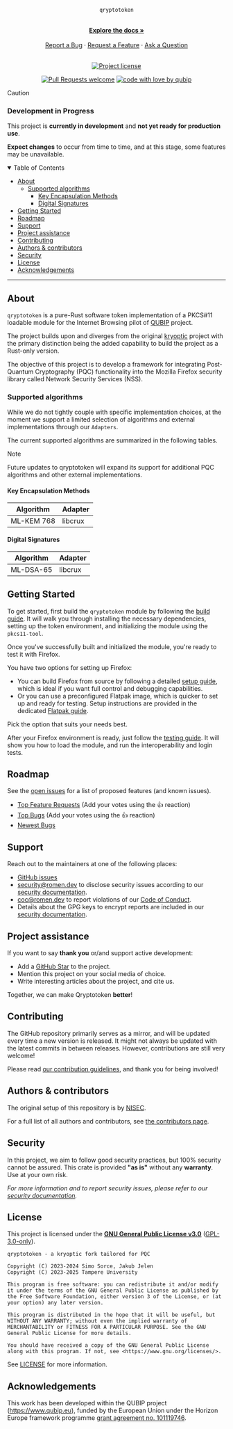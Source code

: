 <div align="center">

`qryptotoken`

  <br />
  <a href="#about"><strong>Explore the docs »</strong></a>
  <br />
  <br />
  <a href="https://github.com/qubip/qryptotoken/issues/new?assignees=&labels=bug&template=01_BUG_REPORT.md&title=bug%3A+">Report a Bug</a>
  ·
  <a href="https://github.com/qubip/qryptotoken/issues/new?assignees=&labels=enhancement&template=02_FEATURE_REQUEST.md&title=feat%3A+">Request a Feature</a>
  ·
  <a href="https://github.com/qubip/qryptotoken/issues/new?assignees=&labels=question&template=04_SUPPORT_QUESTION.md&title=support%3A+">Ask a Question</a>
</div>

<div align="center">
<br />

[![Project license](https://img.shields.io/github/license/qubip/qryptotoken.svg?style=flat-square)][LICENSE]

[![Pull Requests welcome](https://img.shields.io/badge/PRs-welcome-ff69b4.svg?style=flat-square)](https://github.com/qubip/qryptotoken/issues?q=is%3Aissue+is%3Aopen+label%3A%22help+wanted%22)
[![code with love by qubip](https://img.shields.io/badge/%3C%2F%3E%20with%20%E2%99%A5%20by-qubip%2Fnisec-ff1414.svg?style=flat-square)](https://github.com/orgs/QUBIP/teams/nisec)

</div>

> [!CAUTION]
>
> ### Development in Progress
>
> This project is **currently in development** and **not yet ready for production use**.
>
> **Expect changes** to occur from time to time, and at this stage, some features may be unavailable.

<details open="open">
<summary>Table of Contents</summary>

- [About](#about)
  - [Supported algorithms](#supported-algorithms)
    - [Key Encapsulation Methods](#key-encapsulation-methods)
    - [Digital Signatures](#digital-signatures)
- [Getting Started](#getting-started)
- [Roadmap](#roadmap)
- [Support](#support)
- [Project assistance](#project-assistance)
- [Contributing](#contributing)
- [Authors \& contributors](#authors--contributors)
- [Security](#security)
- [License](#license)
- [Acknowledgements](#acknowledgements)

</details>

---

## About

`qryptotoken` is a pure-Rust software token implementation of a PKCS#11 loadable module for the Internet Browsing pilot of
[QUBIP](https://www.qubip.eu) project.

The project builds upon and diverges from the original [kryoptic](https://github.com/latchset/kryoptic) project with the primary distinction being the added capability to build the project as a Rust-only version.

The objective of this project is to develop a framework for integrating Post-Quantum Cryptography (PQC) functionality into the Mozilla Firefox security library called Network Security Services (NSS).

### Supported algorithms

While we do not tightly couple with specific implementation choices,
at the moment we support a limited selection of algorithms
and external implementations through our `Adapters`.

The current supported algorithms are summarized in the following tables.

> [!NOTE]
> Future updates to qryptotoken will expand its support
> for additional PQC algorithms
> and other external implementations.

#### Key Encapsulation Methods

| Algorithm  | Adapter |
| ---------- | ------- |
| ML-KEM 768 | libcrux |

#### Digital Signatures

| Algorithm | Adapter |
| --------- | ------- |
| ML-DSA-65 | libcrux |

## Getting Started

To get started, first build the `qryptotoken` module by following the [build guide](./docs/build-qryptotoken.md). It will walk you through installing the necessary dependencies, setting up the token environment, and initializing the module using the `pkcs11-tool`.

Once you've successfully built and initialized the module, you're ready to test it with Firefox.

You have two options for setting up Firefox:

- You can build Firefox from source by following a detailed [setup guide](./docs/build-firefox-from-source.md), which is ideal if you want full control and debugging capabilities.
- Or you can use a preconfigured Flatpak image, which is quicker to set up and ready for testing. Setup instructions are provided in the dedicated [Flatpak guide](./docs/installing-flatpak-firefox.md).

Pick the option that suits your needs best.

After your Firefox environment is ready, just follow the [testing guide](./docs/test-with-firefox.md). It will show you how to load the module, and run the interoperability and login tests.

<!--
### Prerequisites

> **[?]**
> What are the project requirements/dependencies?

### Installation

> **[?]**
> Describe how to install and get started with the project.

## Usage

> **[?]**
> How does one go about using it?
> Provide various use cases and code examples here.
-->

## Roadmap

See the [open issues](https://github.com/qubip/qryptotoken/issues) for a list of proposed features (and known issues).

- [Top Feature Requests](https://github.com/qubip/qryptotoken/issues?q=label%3Aenhancement+is%3Aopen+sort%3Areactions-%2B1-desc) (Add your votes using the 👍 reaction)
- [Top Bugs](https://github.com/qubip/qryptotoken/issues?q=is%3Aissue+is%3Aopen+label%3Abug+sort%3Areactions-%2B1-desc) (Add your votes using the 👍 reaction)
- [Newest Bugs](https://github.com/qubip/qryptotoken/issues?q=is%3Aopen+is%3Aissue+label%3Abug)

## Support

Reach out to the maintainers at one of the following places:

- [GitHub issues](https://github.com/qubip/qryptotoken/issues/new?assignees=&labels=question&template=04_SUPPORT_QUESTION.md&title=support%3A+)
- <security@romen.dev> to disclose security issues according to our [security documentation](docs/SECURITY.md).
- <coc@romen.dev> to report violations of our [Code of Conduct](docs/CODE_OF_CONDUCT.md).
- Details about the GPG keys to encrypt reports are included in our [security documentation](docs/SECURITY.md).

## Project assistance

If you want to say **thank you** or/and support active development:

- Add a [GitHub Star](https://github.com/qubip/qryptotoken) to the project.
- Mention this project on your social media of choice.
- Write interesting articles about the project, and cite us.

Together, we can make Qryptotoken **better**!

## Contributing

The GitHub repository primarily serves as a mirror,
and will be updated every time a new version is released.
It might not always be updated with the latest commits in between releases.
However, contributions are still very welcome!

Please read [our contribution guidelines](docs/CONTRIBUTING.md), and thank you for being involved!

## Authors & contributors

The original setup of this repository is by [NISEC](https://github.com/orgs/QUBIP/teams/nisec).

For a full list of all authors and contributors, see [the contributors page](https://github.com/qubip/qryptotoken/contributors).

## Security

In this project, we aim to follow good security practices, but 100% security cannot be assured.
This crate is provided **"as is"** without any **warranty**. Use at your own risk.

_For more information and to report security issues, please refer to our [security documentation](docs/SECURITY.md)._

## License

This project is licensed under the
[**GNU General Public License v3.0**](https://www.gnu.org/licenses/gpl-3.0-standalone.html)
([GPL-3.0-only](https://spdx.org/licenses/GPL-3.0-only.html)).

```text
qryptotoken - a kryoptic fork tailored for PQC

Copyright (C) 2023-2024 Simo Sorce, Jakub Jelen
Copyright (C) 2023-2025 Tampere University

This program is free software: you can redistribute it and/or modify it under the terms of the GNU General Public License as published by the Free Software Foundation, either version 3 of the License, or (at your option) any later version.

This program is distributed in the hope that it will be useful, but WITHOUT ANY WARRANTY; without even the implied warranty of MERCHANTABILITY or FITNESS FOR A PARTICULAR PURPOSE. See the GNU General Public License for more details.

You should have received a copy of the GNU General Public License along with this program. If not, see <https://www.gnu.org/licenses/>.

```

See [LICENSE][LICENSE] for more information.

[LICENSE]: LICENSE.txt

## Acknowledgements

This work has been developed within the QUBIP project (<https://www.qubip.eu>),
funded by the European Union under the Horizon Europe framework programme
[grant agreement no. 101119746](https://doi.org/10.3030/101119746).
